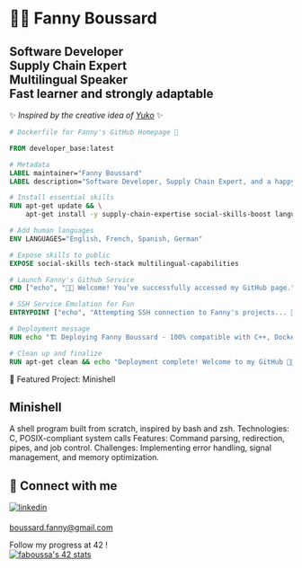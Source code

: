 # 👩‍💻 Fanny Boussard

**Software Developer**  
**Supply Chain Expert**  
**Multilingual Speaker**   
**Fast learner and strongly adaptable**  
---
 ✨ *Inspired by the creative idea of [Yuko](https://github.com/ysengoku)* ✨
```dockerfile
# Dockerfile for Fanny's GitHub Homepage 🐳

FROM developer_base:latest

# Metadata
LABEL maintainer="Fanny Boussard"
LABEL description="Software Developer, Supply Chain Expert, and a happy person!"

# Install essential skills
RUN apt-get update && \
    apt-get install -y supply-chain-expertise social-skills-boost language-pack-en language-pack-es language-pack-de

# Add human languages
ENV LANGUAGES="English, French, Spanish, German"

# Expose skills to public
EXPOSE social-skills tech-stack multilingual-capabilities

# Launch Fanny's Github Service
CMD ["echo", "👩‍💻 Welcome! You’ve successfully accessed my GitHub page."]

# SSH Service Emulation for Fun
ENTRYPOINT ["echo", "Attempting SSH connection to Fanny's projects... 🔑 ssh fanny@github.com"]

# Deployment message
RUN echo "🏗️ Deploying Fanny Boussard - 100% compatible with C++, Docker, IRC servers, and life-long learning!"

# Clean up and finalize
RUN apt-get clean && echo "Deployment complete! Welcome to my GitHub 🎉🚀"
```

🌟 Featured Project: Minishell

##  Minishell
A shell program built from scratch, inspired by bash and zsh.
    Technologies: C, POSIX-compliant system calls
    Features: Command parsing, redirection, pipes, and job control.
    Challenges: Implementing error handling, signal management, and memory optimization.

## 💬 Connect with me

<a href="https://www.linkedin.com/in/fanny-boussard-5895b788/" target="blank">
<img src=https://img.shields.io/badge/linkedin-%231E77B5.svg?&style=for-the-badge&logo=linkedin&logoColor=white alt=linkedin style="margin-bottom: 5px;" />
</a>   

boussard.fanny@gmail.com   


Follow my progress at 42 !   
[![faboussa's 42 stats](https://badge.mediaplus.ma/starryblue/faboussa?1337Badge=off&UM6P=off)](https://github.com/oakoudad/badge42)
